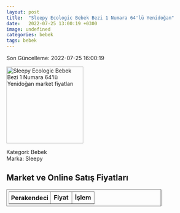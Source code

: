 ```yaml
---
layout: post
title:  "Sleepy Ecologic Bebek Bezi 1 Numara 64'lü Yenidoğan"
date:   2022-07-25 13:00:19 +0300
image: undefined
categories: bebek
tags: bebek
---
```


Son Güncelleme: 2022-07-25 16:00:19

<img src="undefined" width="200" alt="Sleepy Ecologic Bebek Bezi 1 Numara 64'lü Yenidoğan market fiyatları" />

Kategori: Bebek
<br />
Marka: Sleepy

<h2>Market ve Online Satış Fiyatları</h2>

<table border="1" style="padding: 5px;width:80%;">
  <tr>
    <td style="padding: 5px;"><strong>Perakendeci</strong></td>
    <td><strong>Fiyat</strong></td>
    <td><strong>İşlem</strong></td>
  </tr>
  
</table>

